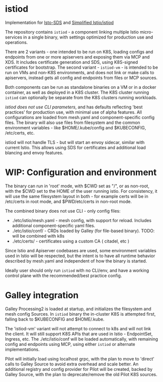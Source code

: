 # istiod

Implementation for [Isto-SDS](https://docs.google.com/document/d/1X4QNWSr0aoT2eK-f5a6ZgWgX8VXP-suQbfO-SjBozyw/edit#)
and [Simplified Istio/istiod](https://docs.google.com/document/d/1v8BxI07u-mby5f5rCruwF7odSXgb9G8-C9W5hQtSIAg/edit#)

The repository contains `istiod` - a component linking multiple Istio micro-services in a single binary, with
settings optimized for production use and operations. 

There are 2 variants - one intended to be run on K8S, loading configs and endpoints from one or more apiservers and 
exposing them via MCP and XDS. It includes certificate generation and SDS, using K8S-signed certificates for bootstrap.
The second variant - `istiod-vm` - is intended to be run on VMs and non-K8S environments, and does not link or make calls to apiservers, instead gets all config and endpoints from files or MCP sources. 

Both components can be run as standalone binaries on a VM or in a docker container, as well as deployed in a K8S cluster.
The K8S cluster running `istiod` can optionally be separate from the K8S clusters running workloads.

*istiod does not use CLI parameters*, and has defaults reflecting 'best practices' for production use, with minimal use
of alpha features. All configurations are loaded from mesh.yaml and component-specific config files. The binary will also
use files from filesystem and the common environment variables - like $HOME/.kube/config and $KUBECONFIG, /etc/certs, etc. 

istiod will not handle TLS - but will start an envoy sidecar, similar with current Istio. This allows using SDS 
for certificates and additional load blancing and envoy features.


# WIP: Configuration and environment

The binary can run in 'root' mode, with $CWD set as "/", or as non-root, with the $CWD set to the HOME of the user
running istio. For consistency, it will use the same filesystem layout in both - for example certs will be in /etc/certs in
root mode, and $PWD/etc/certs in non-root mode. 

The combined binary does not use CLI - only config files:

- ./etc/istio/mesh.yaml - mesh config, with support for reload. Includes additional component-specific yaml files.
- ./etc/istio/conf/ - CRDs loaded by Galley (for file-based binary). TODO: will be combined with k8s
- ./etc/certs/ - certificates using a custom CA ( citadel, etc )

Since Istio and Apiserver codebases are used, some environment variables used in Istio will be respected, but 
the intent is to have all runtime behavior described by mesh.yaml and independent of how the binary is started.

Ideally user should only run `istiod` with no CLI/env, and have a working control plane with the 
recommended/best practice config. 

# Galley integration

Galley Processing2 is loaded at startup, and initializes the filesystem and mesh config Sources. In `istiod` binary the
in-cluster K8S is attempted first, falling back to $KUBECONFIG and $HOME/.kube. 

The 'istiod-vm' variant will not attempt to connect to k8s and will not link the client. It will still support K8S APIs
that are used in Istio - EndpointSet, Ingress, etc. The ./etc/istio/conf will be loaded automatically, with remaining 
config and endpoints using MCP, using either `istiod` or alternate implementations. 

Pilot will initially load using localhost grpc, with the plan to move to 'direct' calls to Galley Source to avoid extra overhead and scale better. An additional registry and config provider for Pilot will be created, backed by Galley Source,
with the plan to deprecate/remove the old Pilot K8S sources.



